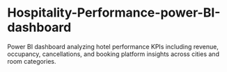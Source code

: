 # Hospitality-Performance-power-BI-dashboard
Power BI dashboard analyzing hotel performance KPIs including revenue, occupancy, cancellations, and booking platform insights across cities and room categories.
